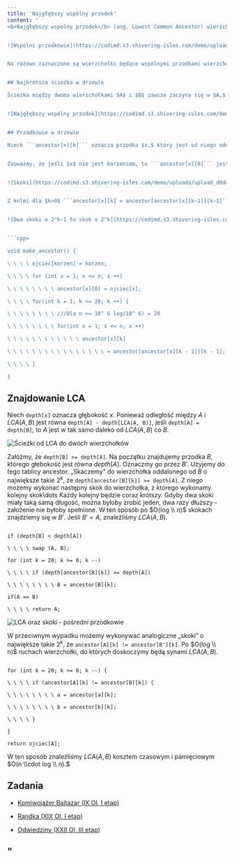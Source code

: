 ```yaml
---
title: 'Najgłębszy wspólny przodek'
content: "
<b>Najgłębszy wspólny przodek</b> (ang. Lowest Common Ancestor) wierzchołków $A$ i $B$ jest to najgłębszy taki wierzchołek $C,$ że $C$ jest przodkiem zarówno $A,$ jak i $B.$ Innymi słowy $A$ i $B$ są w poddrzewie $C.$


![Wspólni przodkowie](https://codimd.s3.shivering-isles.com/demo/uploads/upload_815e4dfb9a4bac66b4e1b1dc62e2bf32.png)


Na różowo zaznaczone są wierzchołki będące wspólnymi przodkami wierzchołków $A$ i $B,$ a $C$ jest ich najgłębszym wspólnym przodkiem (inaczej $LCA(A,B)$). Zauważmy, że różowe wierzchołki tworzą ścieżkę od korzenia do $C.$


## Najkrótsza ścieżka w drzewie

Ścieżka między dwoma wierzchołkami $A$ i $B$ zawsze zaczyna się w $A,$ idzie w górę drzewa aż do $LCA(A,B),$ a potem w dół do $B.$ Innymi słowy składa się ona z dwóch ścieżek, które biegną w górę drzewa: jedna od $A$ do $LCA(A,B),$ druga od $B$ do $LCA(A,B).$


![Najgłębszy wspólny przodek](https://codimd.s3.shivering-isles.com/demo/uploads/upload_c24de648f2e54ede715eb57fee132a51.png)


## Przodkowie w drzewie

Niech ```ancestor[x][k]``` oznacza przodka $x,$ który jest od niego oddalony o $2^k$ krawędzi. Jeśli $2^k$ jest większe niż odległość między $x$ a korzeniem, przyjmiemy, że ```ancestor[x][k]``` jest korzeniem.


Zauważmy, że jeśli $x$ nie jest korzeniem, to ```ancestor[x][0]``` jest ojcem $x.$ W przeciwnym wypadku ```ancestor[x][0] = x```.


![Skoki](https://codimd.s3.shivering-isles.com/demo/uploads/upload_d0d410426a13315d9df6f25a7043c738.png)


Z kolei dla $k>0$ ```ancestor[x][k] = ancestor[ancestor[x][k–1]][k–1]```, ponieważ $2^k = 2^{k–1}+ 2^{k–1}.$


![Dwa skoki o 2^k-1 to skok o 2^k](https://codimd.s3.shivering-isles.com/demo/uploads/upload_20c4594b345c2e3a68cb274110b63d9d.png)


```cpp=

void make_ancestor() {

\ \ \ \ ojciec[korzen] = korzen;

\ \ \ \ for (int x = 1; x <= n; x ++)

\ \ \ \ \ \ \ \ ancestor[x][0] = ojciec[x];

\ \ \ \ for(int k = 1; k <= 20; k ++) {

\ \ \ \ \ \ \ \ ///Dla n <= 10^ 6 log(10^ 6) = 20

\ \ \ \ \ \ \ \ for(int x = 1; x <= n; x ++)

\ \ \ \ \ \ \ \ \ \ \ \ ancestor[x][k] 

\ \ \ \ \ \ \ \ \ \ \ \ \ \ \ \ = ancestor[ancestor[x][k - 1]][k - 1];

\ \ \ \ }

}

```


## Znajdowanie LCA

Niech ```depth[x]``` oznacza głębokość $x.$ Ponieważ odległość między $A$ i $LCA(A,B)$ jest równa ```depth[A] - depth[LCA(A, B)]```, jeśli ```depth[A] = depth[B]```, to $A$ jest w tak samo daleko od $LCA(A, B)$ co $B.$


![Ścieżki od LCA do dwóch wierzchołków](https://codimd.s3.shivering-isles.com/demo/uploads/upload_ea543d6d73431efa4c3050c64dd986be.png)


Załóżmy, że ```depth[B] >= depth[A]```. Na początku znajdujemy przodka $B,$ którego głebokość jest równa $depth[A].$ Oznaczmy go przez $B'.$ Użyjemy do tego tablicy ancestor. „Skaczemy” do wierzchołka oddalonego od $B$ o największe takie $2^k,$ że ```depth[ancestor[B][k]] >= depth[A]```. Z niego możemy wykonać następny skok do wierzchołka, z którego wykonamy kolejny skok\\dots Każdy kolejny będzie coraz krótszy. Gdyby dwa skoki miały taką samą długość, można byłoby zrobić jeden, dwa razy dłuższy - założenie nie byłoby spełnione. W ten sposób po $O(log \\ n)$ skokach znajdziemy się w $B'.$ Jeśli $B' = A,$ znaleźliśmy $LCA(A, B).$


```cpp=

if (depth[B] < depth[A])

\ \ \ \ swap (A, B);

for (int k = 20; k >= 0; k --)

\ \ \ \ if (depth[ancestor[B][k]] >= depth[A])

\ \ \ \ \ \ \ \ B = ancestor[B][k];

if(A == B)

\ \ \ \ return A;

```


![LCA oraz skoki - pośredni przodkowie](https://codimd.s3.shivering-isles.com/demo/uploads/upload_0af5fd9de8c63af01a55946395457460.png)


W przeciwnym wypadku możemy wykonywać analogiczne „skoki” o największe takie $2^k,$ że ```ancestor[A][k] != ancestor[B'][k]```. Po $O(log \\ n)$ ruchach wierzchołki, do których doskoczymy będą synami $LCA(A,B).$


```cpp=

for (int k = 20; k >= 0; k --) {

\ \ \ \ if (ancestor[A][k] != ancestor[B][k]) {

\ \ \ \ \ \ \ \ a = ancestor[a][k];

\ \ \ \ \ \ \ \ b = ancestor[b][k];

\ \ \ \ }

}

return ojciec[A];

```


W ten sposób znaleźliśmy $LCA(A,B)$ kosztem czasowym i pamięciowym $O(n \\cdot log \\ n).$


## Zadania

- [Komiwojażer Bajtazar (IX OI, I etap)](https://szkopul.edu.pl/problemset/problem/-fb7NxSJGXxkJ2Om5FvXzbil/site/?key=statement)

- [Randka (XIX OI, I etap)](https://szkopul.edu.pl/problemset/problem/gIvRmapl7sX6di87092Rmjdw/site/?key=statement)

- [Odwiedziny (XXII OI, III etap)](https://szkopul.edu.pl/problemset/problem/Mlar--JvS1gThazr04pNorHN/site/?key=statement)

"
---
```


